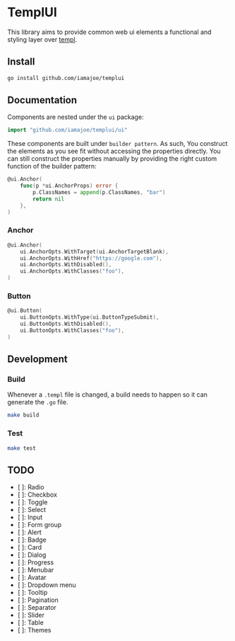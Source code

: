 # TemplUI

This library aims to provide common web ui elements a functional and styling layer over [templ](https://github.com/a-h/templ).

## Install

```sh
go install github.com/iamajoe/templui
```

## Documentation

Components are nested under the `ui` package:
```go
import "github.com/iamajoe/templui/ui"
```

These components are built under `builder pattern`. As such, You construct the elements as you see fit without accessing the properties directly.
You can still construct the properties manually by providing the right custom function of the builder pattern:
```go
@ui.Anchor(
    func(p *ui.AnchorProps) error {
        p.ClassNames = append(p.ClassNames, "bar")
        return nil
    },
)
```

### Anchor

```go
@ui.Anchor(
    ui.AnchorOpts.WithTarget(ui.AnchorTargetBlank),
    ui.AnchorOpts.WithHref("https://google.com"),
    ui.AnchorOpts.WithDisabled(),
    ui.AnchorOpts.WithClasses("foo"),
)
```

### Button

```go
@ui.Button(
    ui.ButtonOpts.WithType(ui.ButtonTypeSubmit),
    ui.ButtonOpts.WithDisabled(),
    ui.ButtonOpts.WithClasses("foo"),
)
```

## Development

### Build

Whenever a `.templ` file is changed, a build needs to happen so it can generate the `.go` file.

```sh
make build
```

### Test

```sh
make test
```

## TODO

- [ ]: Radio
- [ ]: Checkbox
- [ ]: Toggle
- [ ]: Select
- [ ]: Input
- [ ]: Form group
- [ ]: Alert
- [ ]: Badge
- [ ]: Card
- [ ]: Dialog
- [ ]: Progress
- [ ]: Menubar
- [ ]: Avatar
- [ ]: Dropdown menu
- [ ]: Tooltip
- [ ]: Pagination
- [ ]: Separator
- [ ]: Slider
- [ ]: Table
- [ ]: Themes
